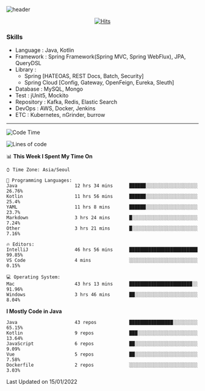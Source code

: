 <!-- Github Profile Readme로 프로필 꾸미기 : https://zzsza.github.io/development/2020/07/10/make-github-profile-readme/ -->

<!-- github theme -->
  <!-- 
    ![header](https://capsule-render.vercel.app/api?type=slice&color=e0f0e3&height=150&section=header&text=beasy&fontSize=45)
  -->
  ![header](https://capsule-render.vercel.app/api?type=soft&color=e0f0e3&height=150&section=header&text=Choi-YongSeok&fontSize=55&animation=twinkling)


<!-- hits count : https://hits.seeyoufarm.com/ -->
<div align=center>
    
  [![Hits](https://hits.seeyoufarm.com/api/count/incr/badge.svg?url=https%3A%2F%2Fgithub.com%2Fchoi-ys&count_bg=%2379C83D&title_bg=%23555555&icon=&icon_color=%23E7E7E7&title=hits&edge_flat=false)](https://hits.seeyoufarm.com)

</div>


<!-- Committed Top Lang -->
<div align=center>
</div>


### Skills
 - Language : Java, Kotlin
 - Framework : Spring Framework(Spring MVC, Spring WebFlux), JPA, QueryDSL
 - Library : 
   - Spring [HATEOAS, REST Docs, Batch, Security]
   - Spring Cloud [Config, Gateway, OpenFeign, Eureka, Sleuth]
 - Database : MySQL, Mongo
 - Test : jUnit5, Mockito
 - Repository : Kafka, Redis, Elastic Search
 - DevOps : AWS, Docker, Jenkins
 - ETC : Kubernetes, nGrinder, burrow

---

<!--START_SECTION:waka-->
![Code Time](http://img.shields.io/badge/Code%20Time-1%2C933%20hrs%2020%20mins-blue)

![Lines of code](https://img.shields.io/badge/From%20Hello%20World%20I%27ve%20Written-208%20Thousand%20lines%20of%20code-blue)

📊 **This Week I Spent My Time On** 

```text
⌚︎ Time Zone: Asia/Seoul

💬 Programming Languages: 
Java                     12 hrs 34 mins      ██████░░░░░░░░░░░░░░░░░░░   26.76% 
Kotlin                   11 hrs 56 mins      ██████░░░░░░░░░░░░░░░░░░░   25.4% 
YAML                     11 hrs 8 mins       ██████░░░░░░░░░░░░░░░░░░░   23.7% 
Markdown                 3 hrs 24 mins       █░░░░░░░░░░░░░░░░░░░░░░░░   7.24% 
Other                    3 hrs 21 mins       █░░░░░░░░░░░░░░░░░░░░░░░░   7.16%

🔥 Editors: 
IntelliJ                 46 hrs 56 mins      █████████████████████████   99.85% 
VS Code                  4 mins              ░░░░░░░░░░░░░░░░░░░░░░░░░   0.15%

💻 Operating System: 
Mac                      43 hrs 13 mins      ███████████████████████░░   91.96% 
Windows                  3 hrs 46 mins       ██░░░░░░░░░░░░░░░░░░░░░░░   8.04%

```

**I Mostly Code in Java** 

```text
Java                     43 repos            ████████████████░░░░░░░░░   65.15% 
Kotlin                   9 repos             ███░░░░░░░░░░░░░░░░░░░░░░   13.64% 
JavaScript               6 repos             ██░░░░░░░░░░░░░░░░░░░░░░░   9.09% 
Vue                      5 repos             ██░░░░░░░░░░░░░░░░░░░░░░░   7.58% 
Dockerfile               2 repos             ░░░░░░░░░░░░░░░░░░░░░░░░░   3.03%

```



 Last Updated on 15/01/2022
<!--END_SECTION:waka-->

<!-- 
![footer](https://capsule-render.vercel.app/api?section=footer&type=slice&color=e0f0e3)
-->

